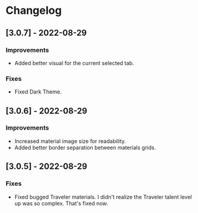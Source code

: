 # Changelog

## [3.0.7] - 2022-08-29
### Improvements
  - Added better visual for the current selected tab.
### Fixes
 - Fixed Dark Theme.
## [3.0.6] - 2022-08-29
### Improvements
 - Increased material image size for readability.
 - Added better border separation between materials grids.
## [3.0.5] - 2022-08-29
### Fixes
  - Fixed bugged Traveler materials. I didn't realize the Traveler talent level up was so complex. That's fixed now.